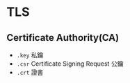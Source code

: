 # TLS

## Certificate Authority(CA)

- `.key` 私鑰
- `.csr` Certificate Signing Request 公鑰
- `.crt` 證書
